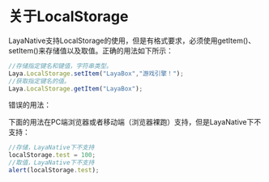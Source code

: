 # 关于LocalStorage

LayaNative支持LocalStorage的使用，但是有格式要求，必须使用getItem()、setItem()来存储值以及取值。正确的用法如下所示：

```typescript
//存储指定键名和键值，字符串类型。
Laya.LocalStorage.setItem("LayaBox","游戏引擎！");
//获取指定键名的值。
Laya.LocalStorage.getItem("LayaBox");
```

错误的用法：

下面的用法在PC端浏览器或者移动端（浏览器裸跑）支持，但是LayaNative下不支持：

```typescript
//存储，LayaNative下不支持
localStorage.test = 100;
//取值，LayaNative下不支持
alert(localStorage.test);
```



